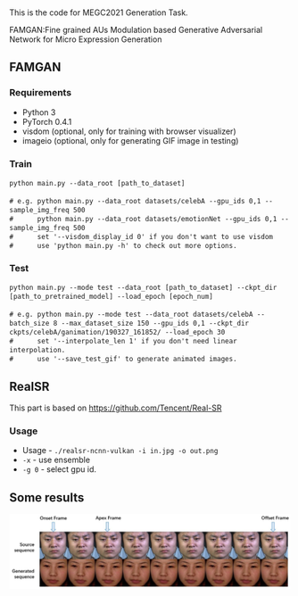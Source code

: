 ###

This is the code for MEGC2021 Generation Task.

FAMGAN:Fine grained AUs Modulation based Generative Adversarial Network for Micro Expression Generation

## FAMGAN

### Requirements

* Python 3
* PyTorch 0.4.1
* visdom (optional, only for training with browser visualizer)
* imageio (optional, only for generating GIF image in testing)

### Train

```
python main.py --data_root [path_to_dataset]

# e.g. python main.py --data_root datasets/celebA --gpu_ids 0,1 --sample_img_freq 500
#      python main.py --data_root datasets/emotionNet --gpu_ids 0,1 --sample_img_freq 500
#      set '--visdom_display_id 0' if you don't want to use visdom
#      use 'python main.py -h' to check out more options.
```

### Test

```
python main.py --mode test --data_root [path_to_dataset] --ckpt_dir [path_to_pretrained_model] --load_epoch [epoch_num]

# e.g. python main.py --mode test --data_root datasets/celebA --batch_size 8 --max_dataset_size 150 --gpu_ids 0,1 --ckpt_dir ckpts/celebA/ganimation/190327_161852/ --load_epoch 30
#      set '--interpolate_len 1' if you don't need linear interpolation.
#      use '--save_test_gif' to generate animated images.
```

## RealSR

This part is based on https://github.com/Tencent/Real-SR

### Usage

- Usage - ```./realsr-ncnn-vulkan -i in.jpg -o out.png```
- ```-x``` - use ensemble 
- ```-g 0``` - select gpu id.

## Some results

![image](pics/exp%20female%20casme%20neg.jpg)
